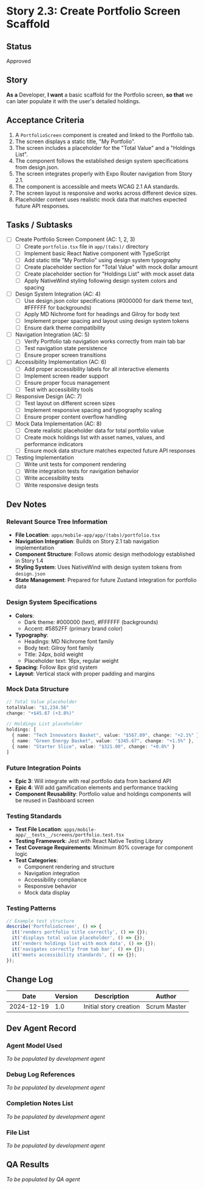 # Story 2.3: Create Portfolio Screen Scaffold

## Status
Approved

## Story
**As a** Developer,
**I want** a basic scaffold for the Portfolio screen,
**so that** we can later populate it with the user's detailed holdings.

## Acceptance Criteria

1. A `PortfolioScreen` component is created and linked to the Portfolio tab.
2. The screen displays a static title, "My Portfolio".
3. The screen includes a placeholder for the "Total Value" and a "Holdings List".
4. The component follows the established design system specifications from design.json.
5. The screen integrates properly with Expo Router navigation from Story 2.1.
6. The component is accessible and meets WCAG 2.1 AA standards.
7. The screen layout is responsive and works across different device sizes.
8. Placeholder content uses realistic mock data that matches expected future API responses.

## Tasks / Subtasks

- [ ] Create Portfolio Screen Component (AC: 1, 2, 3)
  - [ ] Create `portfolio.tsx` file in `app/(tabs)/` directory
  - [ ] Implement basic React Native component with TypeScript
  - [ ] Add static title "My Portfolio" using design system typography
  - [ ] Create placeholder section for "Total Value" with mock dollar amount
  - [ ] Create placeholder section for "Holdings List" with mock asset data
  - [ ] Apply NativeWind styling following design system colors and spacing

- [ ] Design System Integration (AC: 4)
  - [ ] Use design.json color specifications (#000000 for dark theme text, #FFFFFF for backgrounds)
  - [ ] Apply MD Nichrome font for headings and Gilroy for body text
  - [ ] Implement proper spacing and layout using design system tokens
  - [ ] Ensure dark theme compatibility

- [ ] Navigation Integration (AC: 5)
  - [ ] Verify Portfolio tab navigation works correctly from main tab bar
  - [ ] Test navigation state persistence
  - [ ] Ensure proper screen transitions

- [ ] Accessibility Implementation (AC: 6)
  - [ ] Add proper accessibility labels for all interactive elements
  - [ ] Implement screen reader support
  - [ ] Ensure proper focus management
  - [ ] Test with accessibility tools

- [ ] Responsive Design (AC: 7)
  - [ ] Test layout on different screen sizes
  - [ ] Implement responsive spacing and typography scaling
  - [ ] Ensure proper content overflow handling

- [ ] Mock Data Implementation (AC: 8)
  - [ ] Create realistic placeholder data for total portfolio value
  - [ ] Create mock holdings list with asset names, values, and performance indicators
  - [ ] Ensure mock data structure matches expected future API responses

- [ ] Testing Implementation
  - [ ] Write unit tests for component rendering
  - [ ] Write integration tests for navigation behavior
  - [ ] Write accessibility tests
  - [ ] Write responsive design tests

## Dev Notes

### Relevant Source Tree Information
- **File Location**: `apps/mobile-app/app/(tabs)/portfolio.tsx`
- **Navigation Integration**: Builds on Story 2.1 tab navigation implementation
- **Component Structure**: Follows atomic design methodology established in Story 1.4
- **Styling System**: Uses NativeWind with design system tokens from `design.json`
- **State Management**: Prepared for future Zustand integration for portfolio data

### Design System Specifications
- **Colors**:
  - Dark theme: #000000 (text), #FFFFFF (backgrounds)
  - Accent: #5852FF (primary brand color)
- **Typography**:
  - Headings: MD Nichrome font family
  - Body text: Gilroy font family
  - Title: 24px, bold weight
  - Placeholder text: 16px, regular weight
- **Spacing**: Follow 8px grid system
- **Layout**: Vertical stack with proper padding and margins

### Mock Data Structure
```typescript
// Total Value placeholder
totalValue: "$1,234.56"
change: "+$45.67 (+3.8%)"

// Holdings List placeholder
holdings: [
  { name: "Tech Innovators Basket", value: "$567.89", change: "+2.1%" },
  { name: "Green Energy Basket", value: "$345.67", change: "+1.5%" },
  { name: "Starter Slice", value: "$321.00", change: "+0.8%" }
]
```

### Future Integration Points
- **Epic 3**: Will integrate with real portfolio data from backend API
- **Epic 4**: Will add gamification elements and performance tracking
- **Component Reusability**: Portfolio value and holdings components will be reused in Dashboard screen

### Testing Standards
- **Test File Location**: `apps/mobile-app/__tests__/screens/portfolio.test.tsx`
- **Testing Framework**: Jest with React Native Testing Library
- **Test Coverage Requirements**: Minimum 80% coverage for component logic
- **Test Categories**:
  - Component rendering and structure
  - Navigation integration
  - Accessibility compliance
  - Responsive behavior
  - Mock data display

### Testing Patterns
```typescript
// Example test structure
describe('PortfolioScreen', () => {
  it('renders portfolio title correctly', () => {});
  it('displays total value placeholder', () => {});
  it('renders holdings list with mock data', () => {});
  it('navigates correctly from tab bar', () => {});
  it('meets accessibility standards', () => {});
});
```

## Change Log

| Date | Version | Description | Author |
|------|---------|-------------|---------|
| 2024-12-19 | 1.0 | Initial story creation | Scrum Master |

## Dev Agent Record

### Agent Model Used
*To be populated by development agent*

### Debug Log References
*To be populated by development agent*

### Completion Notes List
*To be populated by development agent*

### File List
*To be populated by development agent*

## QA Results
*To be populated by QA agent*
